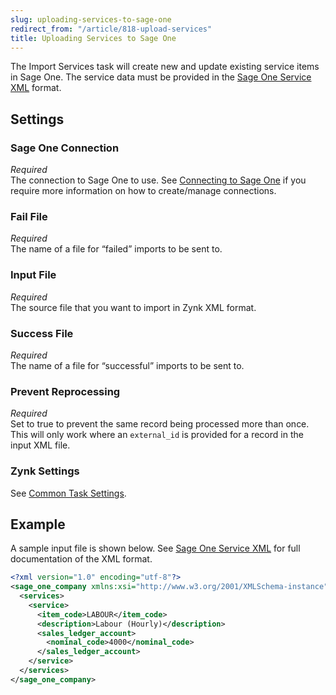 ```yaml
---
slug: uploading-services-to-sage-one
redirect_from: "/article/818-upload-services"
title: Uploading Services to Sage One
---
```

The Import Services task will create new and update existing service items in Sage One. The service data must be provided in the [Sage One Service XML](sage-one-service-xml) format.

## Settings
### Sage One Connection
_Required_  
The connection to Sage One to use. See [Connecting to Sage One](connecting-to-sage-one) if you require more information on how to create/manage connections.

### Fail File
_Required_  
The name of a file for “failed” imports to be sent to.

### Input File
_Required_  
The source file that you want to import in Zynk XML format.

### Success File
_Required_  
The name of a file for “successful” imports to be sent to. 

### Prevent Reprocessing
_Required_  
Set to true to prevent the same record being processed more than once. This will only work where an `external_id` is provided for a record in the input XML file.

### Zynk Settings
See [Common Task Settings](common-task-settings).

## Example
A sample input file is shown below. See [Sage One Service XML](sage-one-service-xml) for full documentation of the XML format.
```xml
<?xml version="1.0" encoding="utf-8"?>
<sage_one_company xmlns:xsi="http://www.w3.org/2001/XMLSchema-instance" xmlns:xsd="http://www.w3.org/2001/XMLSchema">
  <services>
    <service>
      <item_code>LABOUR</item_code>
      <description>Labour (Hourly)</description>
      <sales_ledger_account>
        <nominal_code>4000</nominal_code>
      </sales_ledger_account>
    </service>
  </services>
</sage_one_company>
```